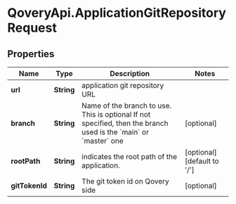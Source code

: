 # QoveryApi.ApplicationGitRepositoryRequest

## Properties

Name | Type | Description | Notes
------------ | ------------- | ------------- | -------------
**url** | **String** | application git repository URL | 
**branch** | **String** | Name of the branch to use. This is optional If not specified, then the branch used is the &#x60;main&#x60; or &#x60;master&#x60; one  | [optional] 
**rootPath** | **String** | indicates the root path of the application. | [optional] [default to &#39;/&#39;]
**gitTokenId** | **String** | The git token id on Qovery side | [optional] 


